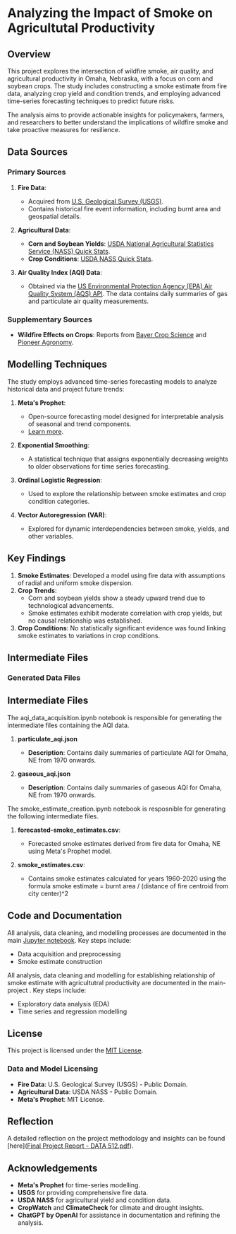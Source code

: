 # Analyzing the Impact of Smoke on Agricultutal Productivity 

## Overview
This project explores the intersection of wildfire smoke, air quality, and agricultural productivity in Omaha, Nebraska, with a focus on corn and soybean crops. The study includes constructing a smoke estimate from fire data, analyzing crop yield and condition trends, and employing advanced time-series forecasting techniques to predict future risks. 

The analysis aims to provide actionable insights for policymakers, farmers, and researchers to better understand the implications of wildfire smoke and take proactive measures for resilience.

## Data Sources
### Primary Sources
1. **Fire Data**:  
   - Acquired from [U.S. Geological Survey (USGS)](https://www.sciencebase.gov/catalog/item/61aa537dd34eb622f699df81).  
   - Contains historical fire event information, including burnt area and geospatial details.

2. **Agricultural Data**:  
   - **Corn and Soybean Yields**: [USDA National Agricultural Statistics Service (NASS) Quick Stats](https://quickstats.nass.usda.gov/results/DE7B9199-B43E-32AB-B0E7-677D7F05CAE1).  
   - **Crop Conditions**: [USDA NASS Quick Stats](https://quickstats.nass.usda.gov/results/DD0A20B2-18BB-3945-97B2-9B4A5FAC1DED).

3. **Air Quality Index (AQI) Data**:
   - Obtained via the [US Environmental Protection Agency (EPA) Air Quality System (AQS) API](https://aqs.epa.gov/aqsweb/documents/data_api.html#daily). The data contains daily summaries of gas and particulate air quality measurements.

### Supplementary Sources
- **Wildfire Effects on Crops**: Reports from [Bayer Crop Science](https://www.cropscience.bayer.us/articles/bayer/wildfire-smoke-on-crops) and [Pioneer Agronomy](https://www.pioneer.com/us/agronomy/wildfires-crop-yields.html#PotentialEffectsOfSmokeOnCrops_3).

## Modelling Techniques
The study employs advanced time-series forecasting models to analyze historical data and project future trends:
1. **Meta's Prophet**:  
   - Open-source forecasting model designed for interpretable analysis of seasonal and trend components.  
   - [Learn more](https://facebook.github.io/prophet/).
   
2. **Exponential Smoothing**:  
   - A statistical technique that assigns exponentially decreasing weights to older observations for time series forecasting.

3. **Ordinal Logistic Regression**:  
   - Used to explore the relationship between smoke estimates and crop condition categories.

4. **Vector Autoregression (VAR)**:  
   - Explored for dynamic interdependencies between smoke, yields, and other variables.

## Key Findings
1. **Smoke Estimates**: Developed a model using fire data with assumptions of radial and uniform smoke dispersion.  
2. **Crop Trends**:  
   - Corn and soybean yields show a steady upward trend due to technological advancements.  
   - Smoke estimates exhibit moderate correlation with crop yields, but no causal relationship was established.  
3. **Crop Conditions**: No statistically significant evidence was found linking smoke estimates to variations in crop conditions.

## Intermediate Files
### Generated Data Files
## Intermediate Files

The aqi_data_acquisition.ipynb notebook is responsible for generating the intermediate files containing the AQI data.

1. **particulate_aqi.json**
   - **Description**: Contains daily summaries of particulate AQI for Omaha, NE from 1970 onwards.

2. **gaseous_aqi.json**
   - **Description**: Contains daily summaries of gaseous AQI for Omaha, NE from 1970 onwards.
  
The smoke_estimate_creation.ipynb notebook is resposnible for generating the following intermediate files.
1. **forecasted-smoke_estimates.csv**:  
   - Forecasted smoke estimates derived from fire data for Omaha, NE using Meta's Prophet model.  

2. **smoke_estimates.csv**:  
   - Contains smoke estimates calculated for years 1960-2020 using the formula smoke estimate = burnt area / (distance of fire centroid from city center)^2

## Code and Documentation
All analysis, data cleaning, and modelling processes are documented in the main [Jupyter notebook](https://github.com/manya28/data-512-project/blob/main/main.ipynb). Key steps include:  
- Data acquisition and preprocessing  
- Smoke estimate construction

All analysis, data cleaning and modelling for establishing relationship of smoke estimate with agricultutral productivity are documented in the main-project . Key steps include:
- Exploratory data analysis (EDA)  
- Time series and regression modelling  

## License
This project is licensed under the [MIT License](https://opensource.org/licenses/MIT).

### Data and Model Licensing
- **Fire Data**: U.S. Geological Survey (USGS) - Public Domain.  
- **Agricultural Data**: USDA NASS - Public Domain.  
- **Meta's Prophet**: MIT License.

## Reflection
A detailed reflection on the project methodology and insights can be found [here]([Final Project Report - DATA 512.pdf](https://github.com/manya28/data-512-project/blob/main/Final%20Project%20Report%20-%20DATA%20512.pdf)).

## Acknowledgements
- **Meta's Prophet** for time-series modelling.  
- **USGS** for providing comprehensive fire data.  
- **USDA NASS** for agricultural yield and condition data.  
- **CropWatch** and **ClimateCheck** for climate and drought insights.  
- **ChatGPT by OpenAI** for assistance in documentation and refining the analysis.
